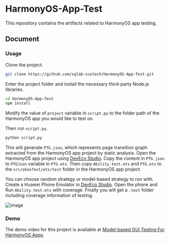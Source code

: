 # HarmonyOS-App-Test

This repository contains the artifacts related to HarmonyOS app testing.

## Document

### Usage

Clone the project.

```bash
git clone https://github.com/sqlab-sustech/HarmonyOS-App-Test.git
```

Enter the project folder and install the necessary third-party Node.js libraries.

```bash
cd HarmonyOS-App-Test
npm install
```

Modify the value of `project` variable in `script.py` to the folder path of the HarmonyOS app you would like to test on.

Then run `script.py`.

```bash
python script.py
```

This will generate `PTG.json`, which represents page transition graph extracted from the HarmonyOS app project by static analysis. Open the HarmonyOS app project using [DevEco Studio](https://devecostudio.huawei.com/en/). Copy the content in `PTG.json` to `PTGJson` variable in `PTG.ets`. Then copy `Ability.test.ets` and `PTG.ets` to the `src/ohosTest/ets/test` folder in the HarmonyOS app project.

You can choose random strategy or model-based strategy to run with. Create a Huawei Phone Emulator in [DevEco Studio](https://devecostudio.huawei.com/en/). Open the phone and Run `Ability.test.ets` with coverage. Finally you will get a `.test` folder including coverage information of testing.

![image](https://github.com/user-attachments/assets/7d6ee967-ead2-4251-9cec-3be9de996367)

### Demo

The demo video for this project is available at [Model-based GUI Testing For HarmonyOS Apps](https://www.youtube.com/watch?v=dgZWkHiBYbA). 
